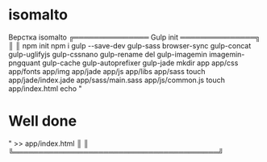 # isomalto
Верстка isomalto
╔═══════════════ Gulp init ═══════════════╗
║                                         ║
npm init
npm i gulp --save-dev gulp-sass browser-sync gulp-concat gulp-uglifyjs gulp-cssnano gulp-rename del gulp-imagemin imagemin-pngquant gulp-cache gulp-autoprefixer gulp-jade
mkdir app app/css app/fonts app/img app/jade app/js app/libs app/sass
touch app/jade/index.jade app/sass/main.sass app/js/common.js
touch app/index.html
echo "<h1>Well done</h1>" >> app/index.html
║                                         ║
╚═════════════════════════════════════════╝